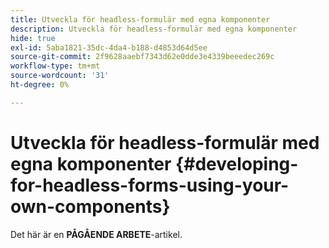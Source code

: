 ```yaml
---
title: Utveckla för headless-formulär med egna komponenter
description: Utveckla för headless-formulär med egna komponenter
hide: true
exl-id: 5aba1821-35dc-4da4-b188-d4853d64d5ee
source-git-commit: 2f9628aaebf7343d62e0dde3e4339beeedec269c
workflow-type: tm+mt
source-wordcount: '31'
ht-degree: 0%

---
```


# Utveckla för headless-formulär med egna komponenter {#developing-for-headless-forms-using-your-own-components}

<span class="preview"> Det här är en **PÅGÅENDE ARBETE**-artikel.</span>
